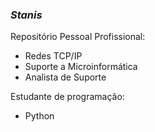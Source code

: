 ### ***Stanis***
Repositório Pessoal
Profissional:
- Redes TCP/IP
- Suporte a Microinformática
- Analista de Suporte

Estudante de programação:
- Python
